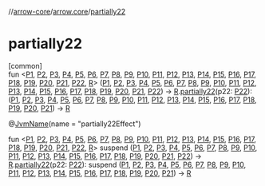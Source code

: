 //[arrow-core](../../index.md)/[arrow.core](index.md)/[partially22](partially22.md)

# partially22

[common]\
fun &lt;[P1](partially22.md), [P2](partially22.md), [P3](partially22.md), [P4](partially22.md), [P5](partially22.md), [P6](partially22.md), [P7](partially22.md), [P8](partially22.md), [P9](partially22.md), [P10](partially22.md), [P11](partially22.md), [P12](partially22.md), [P13](partially22.md), [P14](partially22.md), [P15](partially22.md), [P16](partially22.md), [P17](partially22.md), [P18](partially22.md), [P19](partially22.md), [P20](partially22.md), [P21](partially22.md), [P22](partially22.md), [R](partially22.md)&gt; ([P1](partially22.md), [P2](partially22.md), [P3](partially22.md), [P4](partially22.md), [P5](partially22.md), [P6](partially22.md), [P7](partially22.md), [P8](partially22.md), [P9](partially22.md), [P10](partially22.md), [P11](partially22.md), [P12](partially22.md), [P13](partially22.md), [P14](partially22.md), [P15](partially22.md), [P16](partially22.md), [P17](partially22.md), [P18](partially22.md), [P19](partially22.md), [P20](partially22.md), [P21](partially22.md), [P22](partially22.md)) -&gt; [R](partially22.md).[partially22](partially22.md)(p22: [P22](partially22.md)): ([P1](partially22.md), [P2](partially22.md), [P3](partially22.md), [P4](partially22.md), [P5](partially22.md), [P6](partially22.md), [P7](partially22.md), [P8](partially22.md), [P9](partially22.md), [P10](partially22.md), [P11](partially22.md), [P12](partially22.md), [P13](partially22.md), [P14](partially22.md), [P15](partially22.md), [P16](partially22.md), [P17](partially22.md), [P18](partially22.md), [P19](partially22.md), [P20](partially22.md), [P21](partially22.md)) -&gt; [R](partially22.md)

@[JvmName](https://kotlinlang.org/api/latest/jvm/stdlib/kotlin.jvm/-jvm-name/index.html)(name = "partially22Effect")

fun &lt;[P1](partially22.md), [P2](partially22.md), [P3](partially22.md), [P4](partially22.md), [P5](partially22.md), [P6](partially22.md), [P7](partially22.md), [P8](partially22.md), [P9](partially22.md), [P10](partially22.md), [P11](partially22.md), [P12](partially22.md), [P13](partially22.md), [P14](partially22.md), [P15](partially22.md), [P16](partially22.md), [P17](partially22.md), [P18](partially22.md), [P19](partially22.md), [P20](partially22.md), [P21](partially22.md), [P22](partially22.md), [R](partially22.md)&gt; suspend ([P1](partially22.md), [P2](partially22.md), [P3](partially22.md), [P4](partially22.md), [P5](partially22.md), [P6](partially22.md), [P7](partially22.md), [P8](partially22.md), [P9](partially22.md), [P10](partially22.md), [P11](partially22.md), [P12](partially22.md), [P13](partially22.md), [P14](partially22.md), [P15](partially22.md), [P16](partially22.md), [P17](partially22.md), [P18](partially22.md), [P19](partially22.md), [P20](partially22.md), [P21](partially22.md), [P22](partially22.md)) -&gt; [R](partially22.md).[partially22](partially22.md)(p22: [P22](partially22.md)): suspend ([P1](partially22.md), [P2](partially22.md), [P3](partially22.md), [P4](partially22.md), [P5](partially22.md), [P6](partially22.md), [P7](partially22.md), [P8](partially22.md), [P9](partially22.md), [P10](partially22.md), [P11](partially22.md), [P12](partially22.md), [P13](partially22.md), [P14](partially22.md), [P15](partially22.md), [P16](partially22.md), [P17](partially22.md), [P18](partially22.md), [P19](partially22.md), [P20](partially22.md), [P21](partially22.md)) -&gt; [R](partially22.md)

